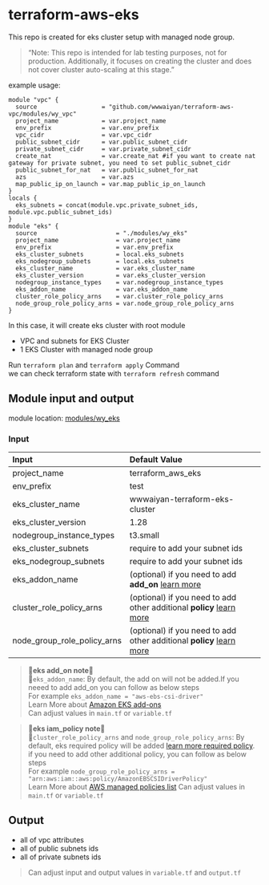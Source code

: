 # terraform-aws-eks
This repo is created for eks cluster setup with managed node group.  
>“Note: This repo is intended for lab testing purposes, not for production. Additionally, it focuses on creating the cluster and does not cover cluster auto-scaling at this stage.”  


example usage:
```hcl
module "vpc" {
  source                  = "github.com/wwwaiyan/terraform-aws-vpc/modules/wy_vpc"
  project_name            = var.project_name
  env_prefix              = var.env_prefix
  vpc_cidr                = var.vpc_cidr
  public_subnet_cidr      = var.public_subnet_cidr
  private_subnet_cidr     = var.private_subnet_cidr
  create_nat              = var.create_nat #if you want to create nat gateway for private subnet, you need to set public_subnet_cidr
  public_subnet_for_nat   = var.public_subnet_for_nat
  azs                     = var.azs
  map_public_ip_on_launch = var.map_public_ip_on_launch
}
locals {
  eks_subnets = concat(module.vpc.private_subnet_ids, module.vpc.public_subnet_ids)
}
module "eks" {
  source                      = "./modules/wy_eks"
  project_name                = var.project_name
  env_prefix                  = var.env_prefix
  eks_cluster_subnets         = local.eks_subnets
  eks_nodegroup_subnets       = local.eks_subnets
  eks_cluster_name            = var.eks_cluster_name
  eks_cluster_version         = var.eks_cluster_version
  nodegroup_instance_types    = var.nodegroup_instance_types
  eks_addon_name              = var.eks_addon_name
  cluster_role_policy_arns    = var.cluster_role_policy_arns
  node_group_role_policy_arns = var.node_group_role_policy_arns
}
```  
In this case, it will create eks cluster with root module  
- VPC and subnets for EKS Cluster
- 1 EKS Cluster with managed node group  

Run `terraform plan` and `terraform apply` Command  
we can check terraform state with `terraform refresh` command

## Module input and output  
module location: [modules/wy_eks](modules/wy_eks)
### Input

| Input                   | Default Value                                            |
| :---------------------- | :------------------------------------------------------- |
| project_name            | terraform_aws_eks                                        |
| env_prefix              | test                                                     |
| eks_cluster_name        | wwwaiyan-terraform-eks-cluster                           |
| eks_cluster_version     | 1.28                                                     |
| nodegroup_instance_types | t3.small                                                |
| eks_cluster_subnets      | require to add your subnet ids                          |
| eks_nodegroup_subnets    | require to add your subnet ids                          |
| eks_addon_name           | (optional) if you need to add **add_on** [learn more](https://docs.aws.amazon.com/eks/latest/userguide/eks-add-ons.html) |
| cluster_role_policy_arns |(optional) if you need to add other additional **policy** [learn more](https://docs.aws.amazon.com/aws-managed-policy/latest/reference/policy-list.html)|
| node_group_role_policy_arns |(optional) if you need to add other additional **policy** [learn more](https://docs.aws.amazon.com/aws-managed-policy/latest/reference/policy-list.html)|  

>**📝eks add_on note📝**  
>📝`eks_addon_name`: By default, the add on will not be added.If you neeed to add add_on you can follow as below steps  
>For example `eks_addon_name = "aws-ebs-csi-driver"`  
>Learn More about [Amazon EKS add-ons](https://docs.aws.amazon.com/eks/latest/userguide/eks-add-ons.html)  
>Can adjust values in `main.tf` or `variable.tf`  

>**📝eks iam_policy note📝**  
>📝`cluster_role_policy_arns` and `node_group_role_policy_arns`: 
>By default, eks  required policy will be added [learn more  required policy](https://docs.aws.amazon.com/eks/latest/userguide/using-service-linked-roles.html).  
>if you need to add other additional policy, you can follow as below steps   
>For example `node_group_role_policy_arns = "arn:aws:iam::aws:policy/AmazonEBSCSIDriverPolicy"`  
>Learn More about [AWS managed policies list](https://docs.aws.amazon.com/aws-managed-policy/latest/reference/policy-list.html)
>Can adjust values in `main.tf` or `variable.tf`

## Output
- all of vpc attributes
- all of public subnets ids
- all of private subnets ids

> Can adjust input and output values in `variable.tf` and `output.tf`